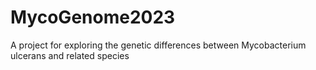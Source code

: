# MycoGenome2023
A project for exploring the genetic differences between Mycobacterium ulcerans and related species
